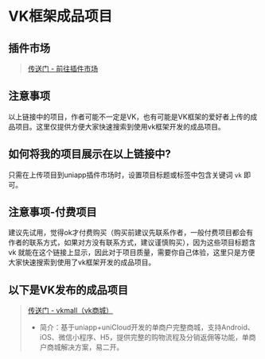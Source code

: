 # VK框架成品项目

## 插件市场

> [传送门 - 前往插件市场](https://ext.dcloud.net.cn/search?q=vk&orderBy=UpdatedDate&cat1=7&cat2=72)

## 注意事项

以上链接中的项目，作者可能不一定是VK，也有可能是VK框架的爱好者上传的成品项目。这里仅提供方便大家快速搜索到使用vk框架开发的成品项目。

## 如何将我的项目展示在以上链接中?

只需在上传项目到uniapp插件市场时，设置项目标题或标签中包含关键词 `vk` 即可。

## 注意事项-付费项目

建议先试用，觉得ok才付费购买（购买前建议先联系作者，一般付费项目都会有作者的联系方式，如果对方没有联系方式，建议谨慎购买），因为这些项目标题含 vk 就能在这个链接上显示，因此对于项目质量，需要你自己体验，这里只是方便大家快速搜索到使用了vk框架开发的成品项目。

## 以下是VK发布的成品项目

> [传送门 - vkmall（vk商城）](https://ext.dcloud.net.cn/plugin?id=9502)
> * 简介：基于uniapp+uniCloud开发的单商户完整商城，支持Android、iOS、微信小程序、H5，提供完整的购物流程及分销返佣等功能，单商户商城解决方案，易二开。

